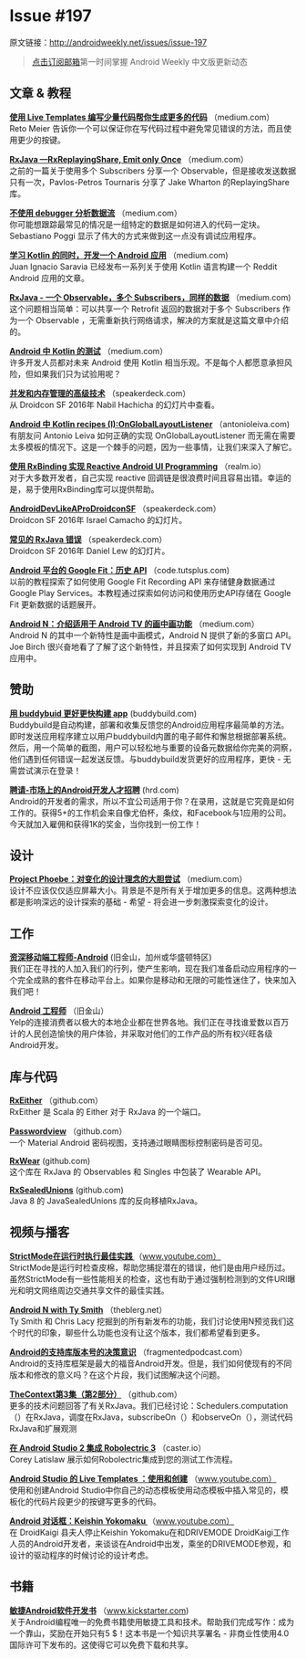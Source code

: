 # Issue #197

>

原文链接：<http://androidweekly.net/issues/issue-197>

> [点击订阅邮箱](http://tinyletter.com/androidweeklycn)第一时间掌握 Android Weekly 中文版更新动态

## 文章 & 教程

**[使用 Live Templates 编写少量代码帮你生成更多的代码](https://medium.com/google-developers/writing-more-code-by-writing-less-code-with-android-studio-live-templates-244f648d17c7#.cu5eoi6nh)**
（medium.com）  
Reto Meier 告诉你一个可以保证你在写代码过程中避免常见错误的方法，而且使用更少的按键。

**[RxJava —RxReplayingShare, Emit only Once](https://medium.com/@p.tournaris/rxjava-rxreplayingshare-emit-only-once-b19acd61b469#.ei3tfvtym)**
（medium.com）  
之前的一篇关于使用多个 Subscribers 分享一个 Observable，但是接收发送数据只有一次，Pavlos-Petros Tournaris 分享了 Jake Wharton 的ReplayingShare 库。

**[不使用 debugger 分析数据流](https://medium.com/sebs-top-tips/analyse-data-flows-without-the-debugger-android-studio-protips-3-ef2885aaffd9#.lqdjmpxbw)**
（medium.com）  
你可能想跟踪最常见的情况是一组特定的数据是如何进入的代码一定块。Sebastiano Poggi 显示了伟大的方式来做到这一点没有调试应用程序。

**[学习 Kotlin 的同时，开发一个 Android 应用](https://medium.com/@juanchosaravia/learn-kotlin-while-developing-an-android-app-introduction-567e21ff9664#.xh8semq7f)**
（medium.com)   
Juan Ignacio Saravia 已经发布一系列关于使用 Kotlin 语言构建一个 Reddit Android 应用的文章。

**[RxJava - 一个 Observable，多个 Subscribers，同样的数据](https://medium.com/@p.tournaris/rxjava-one-observable-multiple-subscribers-7bf497646675#.wqpfnanrz)**
（medium.com)    
这个问题相当简单：可以共享一个 Retrofit 返回的数据对于多个 Subscribers 作为一个 Observable ，无需重新执行网络请求，解决的方案就是这篇文章中介绍的。

**[Android 中 Kotlin 的测试](https://medium.com/@sergii/using-kotlin-for-tests-in-android-6d4a0c818776#.yrs748po6)**
（medium.com）  
许多开发人员都对未来 Android 使用 Kotlin 相当乐观。不是每个人都愿意承担风险，但如果我们只为试验用呢？

**[并发和内存管理的高级技术](https://speakerdeck.com/nhachicha/droidcon-sf-advanced-techniques-for-concurrency-and-memory-management)**
（speakerdeck.com）  
从 Droidcon SF 2016年 Nabil Hachicha 的幻灯片中查看。

**[Android 中 Kotlin recipes (I):OnGlobalLayoutListener](http://antonioleiva.com/kotlin-ongloballayoutlistener/)**
（antonioleiva.com)   
有朋友问 Antonio Leiva 如何正确的实现 OnGlobalLayoutListener 而无需在需要太多模板的情况下。这是一个棘手的问题，因为一些事情，让我们来深入了解它。

**[使用 RxBinding 实现 Reactive Android UI Programming](https://realm.io/news/donn-felker-reactive-android-ui-programming-with-rxbinding/)**
（realm.io）  
对于大多数开发者，自己实现 reactive 回调链是很浪费时间且容易出错。幸运的是，易于使用RxBinding库可以提供帮助。

**[AndroidDevLikeAProDroidconSF](https://speakerdeck.com/rallat/androiddevlikeaprodroidconsf)**
（speakerdeck.com）  
Droidcon SF 2016年 Israel Camacho 的幻灯片。


**[常见的 RxJava 错误](https://speakerdeck.com/dlew/common-rxjava-mistakes)**
（speakerdeck.com）  
Droidcon SF 2016年 Daniel Lew 的幻灯片。


**[Android 平台的 Google Fit：历史 API](http://code.tutsplus.com/tutorials/google-fit-for-android-history-api--cms-25856)**
（code.tutsplus.com)   
以前的教程探索了如何使用 Google Fit Recording API 来存储健身数据通过 Google Play Services。本教程通过探索如何访问和使用历史API存储在 Google Fit 更新数据的话题展开。


**[Android N：介绍适用于 Android TV 的画中画功能](https://medium.com/@hitherejoe/android-n-introducing-picture-in-picture-for-android-tv-35f2392fb609#.ieey3m3or)**
（medium.com）  
Android N 的其中一个新特性是画中画模式，Android N 提供了新的多窗口 API。Joe Birch 很兴奋地看了了解了这个新特性，并且探索了如何实现到 Android TV 应用中。

## 赞助

**[用 buddybuid 更好更快构建 app](https://buddybuild.com/?ref=androidweekly0307)**
 (buddybuild.com)    
Buddybuild是自动构建，部署和收集反馈您的Andr​​oid应用程序最简单的方法。即时发送应用程序建立以用户buddybuild内置的电子邮件和懈怠根据部署系统。然后，用一个简单的截图，用户可以轻松地与重要的设备元数据给你完美的洞察，他们遇到任何错误一起发送反馈。与buddybuild发货更好的应用程序，更快 - 无需尝试演示在登录！

**[聘请-市场上的Android开发人才招聘](https://hired.com)**
 (hrd.com)    
Android的开发者的需求，所以不宜公司​​适用于你？在录用，这就是它究竟是如何工作的。获得5+的工作机会来自像尤伯杯，条纹，和Facebook与1应用的公司。今天就加入雇佣和获得1K的奖金，当你找到一份工作！

## 设计

**[Project Phoebe：对变化的设计理念的大胆尝试](https://medium.com/project-phoebe/meet-project-phoebe-a-moonshot-concept-for-mutative-design-88d997f7ff14#.vus38yi2j)**
（medium.com）  
设计不应该仅仅适应屏幕大小。背景是不是所有关于增加更多的信息。这两种想法都是影响深远的设计探索的基础 - 希望 - 将会进一步刺激探索变化的设计。

## 工作

**[资深移动端工程师-Android]()**
(旧金山，加州或华盛顿特区)    
我们正在寻找的人加入我们的行列，使产生影响，现在我们准备启动应用程序的一个完全成熟的套件在移动平台上。如果你是移动和无限的可能性迷住了，快来加入我们吧！

**[Android 工程师](https://jobs.lever.co/yelp/46136fee-03e6-4766-b6ad-a8b87c0bf9cd?lever-source=Android_Weekly_Newsletter)**
（旧金山）  
Yelp的连接消费者以极大的本地企业都在世界各地。我们正在寻找谁爱数以百万计的人民创造愉快的用户体验，并采取对他们的工作产品的所有权兴旺各级Android开发。


## 库与代码

**[RxEither](https://github.com/eleventigers/rxeither)**
（github.com）	
RxEither 是 Scala 的 Either 对于 RxJava 的一个端口。

**[Passwordview](https://github.com/lisawray/passwordview)**
（github.com）	
一个 Material Android 密码视图，支持通过眼睛图标控制密码是否可见。

**[RxWear](https://github.com/patloew/RxWear)**
 (github.com)    
这个库在 RxJava 的 Observables 和 Singles 中包装了 Wearable API。

**[RxSealedUnions](https://github.com/pakoito/RxSealedUnions)**
 (github.com)    
Java 8 的 JavaSealedUnions 库的反向移植RxJava。


## 视频与播客

**[StrictMode在运行时执行最佳实践 ](https://www.youtube.com/watch?v=BxTfwT7mkB4&feature=youtu.be)**
（www.youtube.com）	  
StrictMode是运行时检查皮棉，帮助您捕捉潜在的错误，他们是由用户经历过。虽然StrictMode有一些性能相关的检查，这也有助于通过强制检测到的文件URI曝光和明文网络周边交通共享文件的最佳实践。

**[Android N with Ty Smith](http://theblerg.net/podcast/22)**
（theblerg.net）	  
Ty Smith 和 Chris Lacy 挖掘到的所有新发布的功能，我们讨论使用N预览我们这个时代的印象，聊些什么功能也没有让这个版本，我们都希望看到更多。

**[Android的支持库版本号的决策意识](http://fragmentedpodcast.com/episodes/32/)**
（fragmentedpodcast.com）	  
Android的支持库框架是最大的福音Android开发。但是，我们如何使现有的不同版本和修改的意义吗？在这个片段，我们试图解决这个问题。

**[TheContext第3集（第2部分）](https://github.com/artem-zinnatullin/TheContext-Podcast/blob/master/show_notes/Episode_3_Part_2.md)**
（github.com）	  
更多的技术问题回答了有关RxJava。我们已经讨论：Schedulers.computation（）在RxJava，调度在RxJava，subscribeOn（）和observeOn（），测试代码RxJava和扩展观测


**[在 Android Studio 2 集成 Robolectric 3](https://caster.io/episodes/integrating-robolectric-3-with-android-studio-2/)**
（caster.io）	  
Corey Latislaw 展示如何Robolectric集成到您的测试工作流程。

**[Android Studio 的 Live Templates ：使用和创建](https://www.youtube.com/watch?v=4rI4tTd7-J8&feature=youtu.be)**
（www.youtube.com）	  
使用和创建Android Studio中你自己的动态模板使用动态模板中插入常见的，模板化的代码片段更少的按键写更多的代码。

**[Android 对话框：Keishin Yokomaku ](https://www.youtube.com/watch?v=w-cNexhyDmo&feature=youtu.be)**
（www.youtube.com）	  
在 DroidKaigi 县夫人停止Keishin Yokomaku在和DRIVEMODE DroidKaigi工作人员的Andr​​oid开发者，来谈谈在Android中出发，乘坐的DRIVEMODE参观，和设计的驱动程序的时候讨论的设计考虑。

## 书籍

**[敏捷Android软件开发书](https://www.kickstarter.com/projects/agiledroid/agile-android-software-development-book)**
（www.kickstarter.com)    
关于Android编程唯一的免费书籍使用敏捷工具和技术。帮助我们完成写作：成为一个靠山，奖励在开始只有5 $！这本书是一个知识共享署名 - 非商业性使用4.0国际许可下发布的。这使得它可以免费下载和共享。


